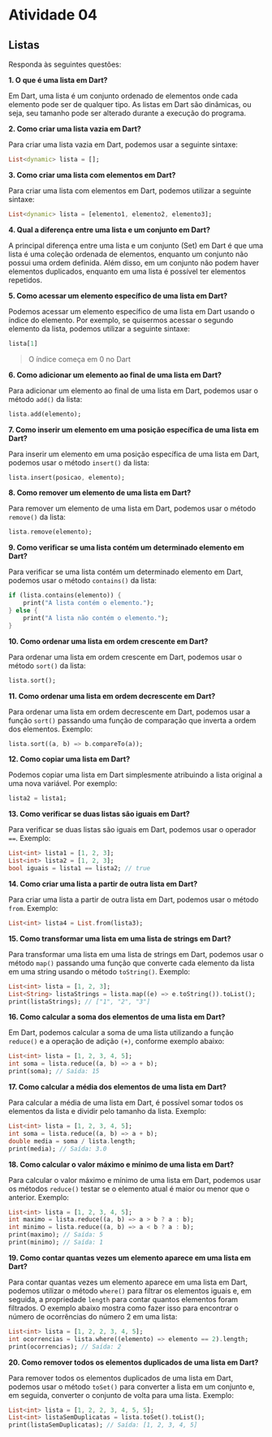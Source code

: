 # Atividade 04

## Listas

Responda às seguintes questões:

**1. O que é uma lista em Dart?**

Em Dart, uma lista é um conjunto ordenado de elementos onde cada elemento pode ser de qualquer tipo. As listas em Dart são dinâmicas, ou seja, seu tamanho pode ser alterado durante a execução do programa.

**2. Como criar uma lista vazia em Dart?**


Para criar uma lista vazia em Dart, podemos usar a seguinte sintaxe: 

````dart
List<dynamic> lista = [];
````

**3. Como criar uma lista com elementos em Dart?**

Para criar uma lista com elementos em Dart, podemos utilizar a seguinte sintaxe: 
````dart
List<dynamic> lista = [elemento1, elemento2, elemento3];
````

**4. Qual a diferença entre uma lista e um conjunto em Dart?**

A principal diferença entre uma lista e um conjunto (Set) em Dart é que uma lista é uma coleção ordenada de elementos, enquanto um conjunto não possui uma ordem definida. Além disso, em um conjunto não podem haver elementos duplicados, enquanto em uma lista é possível ter elementos repetidos.

**5. Como acessar um elemento específico de uma lista em Dart?**

Podemos acessar um elemento específico de uma lista em Dart usando o índice do elemento. Por exemplo, se quisermos acessar o segundo elemento da lista, podemos utilizar a seguinte sintaxe: 

````dart
lista[1]
```` 
> O índice começa em 0 no Dart


**6. Como adicionar um elemento ao final de uma lista em Dart?**

Para adicionar um elemento ao final de uma lista em Dart, podemos usar o método ``add()`` da lista:

````dart
lista.add(elemento);
````

**7. Como inserir um elemento em uma posição específica de uma lista em Dart?**

Para inserir um elemento em uma posição específica de uma lista em Dart, podemos usar o método ``insert()`` da lista:
````dart
lista.insert(posicao, elemento);
````

**8. Como remover um elemento de uma lista em Dart?**

Para remover um elemento de uma lista em Dart, podemos usar o método ``remove()`` da lista:

````dart
lista.remove(elemento);
````

**9. Como verificar se uma lista contém um determinado elemento em Dart?**

Para verificar se uma lista contém um determinado elemento em Dart, podemos usar o método ``contains()`` da lista:

````dart
if (lista.contains(elemento)) {
    print("A lista contém o elemento.");
} else {
    print("A lista não contém o elemento.");
}
````

**10. Como ordenar uma lista em ordem crescente em Dart?**

Para ordenar uma lista em ordem crescente em Dart, podemos usar o método ``sort()`` da lista:

````dart
lista.sort();
````

**11. Como ordenar uma lista em ordem decrescente em Dart?**

Para ordenar uma lista em ordem decrescente em Dart, podemos usar a função ``sort()`` passando uma função de comparação que inverta a ordem dos elementos. Exemplo:

````dart
lista.sort((a, b) => b.compareTo(a));
````

**12. Como copiar uma lista em Dart?**

Podemos copiar uma lista em Dart simplesmente atribuindo a lista original a uma nova variável. Por exemplo:

````dart
lista2 = lista1;
````

**13. Como verificar se duas listas são iguais em Dart?**

Para verificar se duas listas são iguais em Dart, podemos usar o operador `==`. Exemplo:

```dart
List<int> lista1 = [1, 2, 3];
List<int> lista2 = [1, 2, 3];
bool iguais = lista1 == lista2; // true
```

**14. Como criar uma lista a partir de outra lista em Dart?**

Para criar uma lista a partir de outra lista em Dart, podemos usar o método ``from``. Exemplo:

````dart
List<int> lista4 = List.from(lista3);
````

**15. Como transformar uma lista em uma lista de strings em Dart?**

Para transformar uma lista em uma lista de strings em Dart, podemos usar o método `map()` passando uma função que converte cada elemento da lista em uma string usando o método `toString()`. Exemplo:

````dart
List<int> lista = [1, 2, 3];
List<String> listaStrings = lista.map((e) => e.toString()).toList();
print(listaStrings); // ["1", "2", "3"]
````

**16. Como calcular a soma dos elementos de uma lista em Dart?**

Em Dart, podemos calcular a soma de uma lista utilizando a função ``reduce()`` e a operação de adição ``(+)``, conforme exemplo abaixo:

````dart
List<int> lista = [1, 2, 3, 4, 5];
int soma = lista.reduce((a, b) => a + b);
print(soma); // Saída: 15
````

**17. Como calcular a média dos elementos de uma lista em Dart?**

Para calcular a média de uma lista em Dart, é possível somar todos os elementos da lista e dividir pelo tamanho da lista. Exemplo:

````dart
List<int> lista = [1, 2, 3, 4, 5];
int soma = lista.reduce((a, b) => a + b);
double media = soma / lista.length;
print(media); // Saída: 3.0
````

**18. Como calcular o valor máximo e mínimo de uma lista em Dart?**

Para calcular o valor máximo e mínimo de uma lista em Dart, podemos usar os métodos ``reduce()`` testar se o elemento atual é maior ou menor que o anterior. Exemplo:

````dart
List<int> lista = [1, 2, 3, 4, 5];
int maximo = lista.reduce((a, b) => a > b ? a : b);
int minimo = lista.reduce((a, b) => a < b ? a : b);
print(maximo); // Saída: 5
print(minimo); // Saída: 1
````

**19. Como contar quantas vezes um elemento aparece em uma lista em Dart?**

Para contar quantas vezes um elemento aparece em uma lista em Dart, podemos utilizar o método ``where()`` para filtrar os elementos iguais e, em seguida, a propriedade ``length`` para contar quantos elementos foram filtrados. O exemplo abaixo mostra como fazer isso para encontrar o número de ocorrências do número 2 em uma lista:

```dart
List<int> lista = [1, 2, 2, 3, 4, 5];
int ocorrencias = lista.where((elemento) => elemento == 2).length;
print(ocorrencias); // Saída: 2
```

**20. Como remover todos os elementos duplicados de uma lista em Dart?**

Para remover todos os elementos duplicados de uma lista em Dart, podemos usar o método ``toSet()`` para converter a lista em um conjunto e, em seguida, converter o conjunto de volta para uma lista. Exemplo:

````dart
List<int> lista = [1, 2, 2, 3, 4, 5, 5];
List<int> listaSemDuplicatas = lista.toSet().toList();
print(listaSemDuplicatas); // Saída: [1, 2, 3, 4, 5]
````